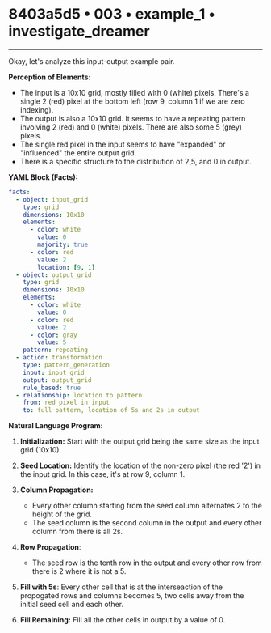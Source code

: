 # 8403a5d5 • 003 • example_1 • investigate_dreamer

---
Okay, let's analyze this input-output example pair.

**Perception of Elements:**

*   The input is a 10x10 grid, mostly filled with 0 (white) pixels. There's a single 2 (red) pixel at the bottom left (row 9, column 1 if we are zero indexing).
*   The output is also a 10x10 grid. It seems to have a repeating pattern involving 2 (red) and 0 (white) pixels. There are also some 5 (grey) pixels.
*   The single red pixel in the input seems to have "expanded" or "influenced" the entire output grid.
*   There is a specific structure to the distribution of 2,5, and 0 in output.

**YAML Block (Facts):**



```yaml
facts:
  - object: input_grid
    type: grid
    dimensions: 10x10
    elements:
      - color: white
        value: 0
        majority: true
      - color: red
        value: 2
        location: [9, 1]
  - object: output_grid
    type: grid
    dimensions: 10x10
    elements:
      - color: white
        value: 0
      - color: red
        value: 2
      - color: gray
        value: 5
    pattern: repeating
  - action: transformation
    type: pattern_generation
    input: input_grid
    output: output_grid
    rule_based: true
  - relationship: location to pattern
    from: red pixel in input
    to: full pattern, location of 5s and 2s in output

```



**Natural Language Program:**

1.  **Initialization:** Start with the output grid being the same size as the input grid (10x10).

2.  **Seed Location:** Identify the location of the non-zero pixel (the red '2') in the input grid. In this case, it's at row 9, column 1.

3.  **Column Propagation:**
    *   Every other column starting from the seed column alternates 2 to the height of the grid.
    *    The seed column is the second column in the output and every other column from there is all 2s.

4.  **Row Propagation**:
    *   The seed row is the tenth row in the output and every other row from there is 2 where it is not a 5.

5.  **Fill with 5s**: Every other cell that is at the interseaction of the propogated rows and columns becomes 5, two cells away from the initial seed cell and each other.

6.  **Fill Remaining:** Fill all the other cells in output by a value of 0.


